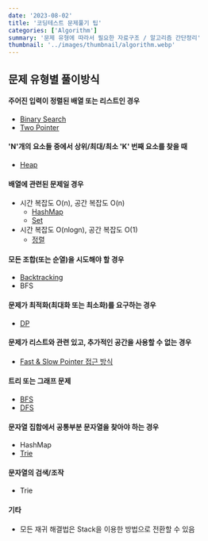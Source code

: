 ```yaml
---
date: '2023-08-02'
title: '코딩테스트 문제풀기 팁'
categories: ['Algorithm']
summary: '문제 유형에 따라서 필요한 자료구조 / 알고리즘 간단정리'
thumbnail: '../images/thumbnail/algorithm.webp'
---
```


## 문제 유형별 풀이방식

#### 주어진 입력이 정렬된 배열 또는 리스트인 경우

- [Binary Search](https://velog.io/@kimdukbae/%EC%9D%B4%EB%B6%84-%ED%83%90%EC%83%89-%EC%9D%B4%EC%A7%84-%ED%83%90%EC%83%89-Binary-Search)
- [Two Pointer](https://code-lab1.tistory.com/276)


#### 'N'개의 요소들 중에서 상위/최대/최소 'K' 번째 요소를 찾을 때

- [Heap](https://code-lab1.tistory.com/12)

#### 배열에 관련된 문제일 경우

- 시간 복잡도 O(n), 공간 복잡도 O(n)
	- [HashMap](https://velog.io/@jun094/Hash%EC%99%80-Map)
	- [Set](https://www.daleseo.com/js-set/)
- 시간 복잡도 O(nlogn), 공간 복잡도 O(1)
	- [정렬](https://velog.io/@kimdukbae/%EC%A0%95%EB%A0%AC-%EC%95%8C%EA%B3%A0%EB%A6%AC%EC%A6%98-Sorting-Algorithm)

#### 모든 조합(또는 순열)을 시도해야 할 경우

- [Backtracking](https://blog.encrypted.gg/945)
- BFS

#### 문제가 최적화(최대화 또는 최소화)를 요구하는 경우

- [DP](https://blog.encrypted.gg/974)

#### 문제가 리스트와 관련 있고, 추가적인 공간을 사용할 수 없는 경우

- [Fast & Slow Pointer 접근 방식](https://velog.io/@changhee09/%EC%95%8C%EA%B3%A0%EB%A6%AC%EC%A6%98-%EB%9F%B0%EB%84%88-%EA%B8%B0%EB%B2%95)

#### 트리 또는 그래프 문제

- [BFS](https://blog.encrypted.gg/941)
- [DFS](https://blog.encrypted.gg/942)

#### 문자열 집합에서 공통부분 문자열을 찾아야 하는 경우

- HashMap
- [Trie](https://rebro.kr/86)

#### 문자열의 검색/조작

- Trie

#### 기타

- 모든 재귀 해결법은 Stack을 이용한 방법으로 전환할 수 있음